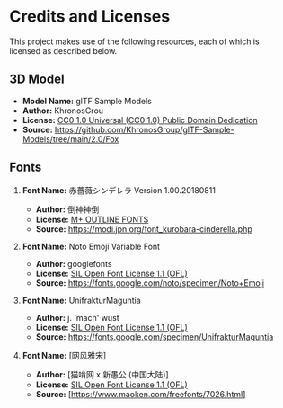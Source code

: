 # Credits and Licenses

This project makes use of the following resources, each of which is licensed as described below.

## 3D Model

- **Model Name:** glTF Sample Models
- **Author:** KhronosGrou
- **License:** [CC0 1.0 Universal (CC0 1.0) Public Domain Dedication](https://creativecommons.org/publicdomain/zero/1.0/)
- **Source:** https://github.com/KhronosGroup/glTF-Sample-Models/tree/main/2.0/Fox

## Fonts

1. **Font Name:** 赤薔薇シンデレラ Version 1.00.20180811
   - **Author:** 倒神神倒
   - **License:** [M+ OUTLINE FONTS](https://mplusfonts.github.io/)
   - **Source:** https://modi.jpn.org/font_kurobara-cinderella.php

2. **Font Name:** Noto Emoji Variable Font
   - **Author:** googlefonts
   - **License:** [SIL Open Font License 1.1 (OFL)](https://scripts.sil.org/cms/scripts/page.php?item_id=OFL_web)
   - **Source:** https://fonts.google.com/noto/specimen/Noto+Emoji

3. **Font Name:** UnifrakturMaguntia
   - **Author:** j. 'mach' wust
   - **License:** [SIL Open Font License 1.1 (OFL)](https://scripts.sil.org/cms/scripts/page.php?item_id=OFL_web)
   - **Source:** https://fonts.google.com/specimen/UnifrakturMaguntia

4. **Font Name:** [网风雅宋]
   - **Author:** [猫啃网 x 新愚公 (中国大陆)]
   - **License:** [SIL Open Font License 1.1 (OFL)](https://scripts.sil.org/cms/scripts/page.php?item_id=OFL_web)
   - **Source:** [https://www.maoken.com/freefonts/7026.html]
